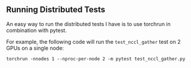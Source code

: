 ## Running Distributed Tests

An easy way to run the distributed tests I have is to use torchrun in combination with pytest. 

For example, the following code will run the `test_nccl_gather` test on 2 GPUs on a single node:

```
torchrun -nnodes 1 --nproc-per-node 2 -m pytest test_nccl_gather.py
```